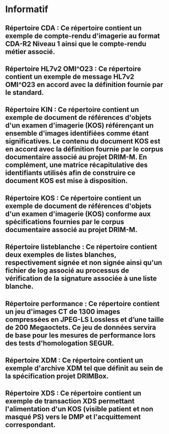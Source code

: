 # Informatif 

## Répertoire CDA : Ce répertoire contient un exemple de compte-rendu d'imagerie au format CDA-R2 Niveau 1 ainsi que le compte-rendu métier associé. 

## Répertoire HL7v2 OMI^O23 : Ce répertoire contient un exemple de message HL7v2 OMI^O23 en accord avec la définition fournie par le standard. 

## Répertoire KIN : Ce répertoire contient un exemple de document de références d'objets d'un examen d'imagerie (KOS) référençant un ensemble d'images identifiées comme étant significatives. Le contenu du document KOS est en accord avec la définition fournie par le corpus documentaire associé au projet DRIM-M. En complément, une matrice récapitulative des identifiants utilisés afin de construire ce document KOS est mise à disposition. 

## Répertoire KOS : Ce répertoire contient un exemple de document de références d'objets d'un examen d'imagerie (KOS) conforme aux spécifications fournies par le corpus documentaire associé au projet DRIM-M.

## Répertoire listeblanche : Ce répertoire contient deux exemples de listes blanches, respectivement signée et non signée ainsi qu'un fichier de log associé au processus de vérification de la signature associée à une liste blanche. 

## Répertoire performance : Ce répertoire contient un jeu d'images CT de 1300 images compressées en JPEG-LS Lossless  et d’une taille de 200 Megaoctets. Ce jeu de données servira de base pour les mesures de performance lors des tests d'homologation SEGUR. 

## Répertoire XDM : Ce répertoire contient un exemple d'archive XDM tel que définit au sein de la spécification projet DRIMBox. 

## Répertoire XDS : Ce répertoire contient un exemple de transaction XDS permettant l'alimentation d'un KOS (visible patient et non masqué PS) vers le DMP et l'acquittement correspondant.
